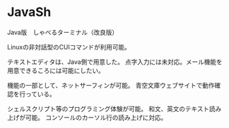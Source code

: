 JavaSh
======

Java版　しゃべるターミナル（改良版）

Linuxの非対話型のCUIコマンドが利用可能。

テキストエディタは、Java側で用意した。
点字入力には未対応。メール機能を用意できるころには可能にしたい。

機能の一部として、ネットサーフィンが可能。
青空文庫ウェブサイトで動作確認を行っている。

シェルスクリプト等のプログラミング体験が可能。
和文、英文のテキスト読み上げが可能。
コンソールのカーソル行の読み上げに対応。

